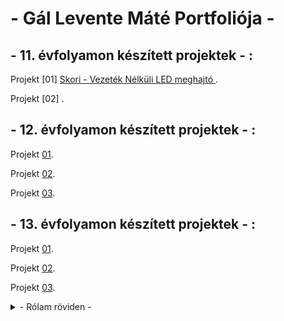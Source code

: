 # - Gál Levente Máté Portfoliója - 


## - 11. évfolyamon készített projektek - :

Projekt [01] [Skori - Vezeték Nélküli LED meghajtó ](https://leventegal.github.io/portfolio/11/projekt01). 

Projekt [02] [](https://sandorpeteer.github.io/portfolio/11/projekt02).

## - 12. évfolyamon készített projektek - :

Projekt [01](https://sandorpeteer.github.io/portfolio/12/).

Projekt [02](https://sandorpeteer.github.io/portfolio/12/).

Projekt [03](https://sandorpeteer.github.io/portfolio/12/).

## - 13. évfolyamon készített projektek - :

Projekt [01](https://sandorpeteer.github.io/portfolio/12/).

Projekt [02](https://sandorpeteer.github.io/portfolio/12/).

Projekt [03](https://sandorpeteer.github.io/portfolio/12/).

<details><summary> - Rólam röviden - </summary>
<p>

[Rólam rövide itt:](https://leventegal.github.io/portfolio/Rolam)

</p>
</details>